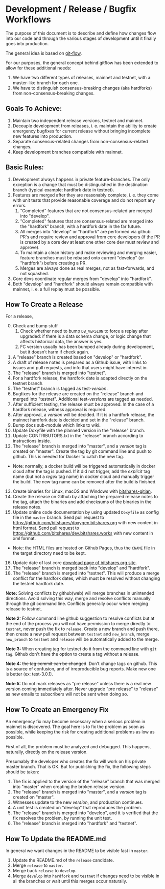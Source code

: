 # Development / Release / Bugfix Workflows

The purpose of this document is to describe and define how changes flow into our
code and through the various stages of development until it finally goes into
production.

The general idea is based on [git-flow](https://datasift.github.io/gitflow/IntroducingGitFlow.html).

For our purposes, the general concept behind gitflow has been extended to allow
for these additional needs:

1. We have two different types of releases, mainnet and testnet, with a master-like branch for each one.
2. We have to distinguish consensus-breaking changes (aka hardforks) from
   non-consensus-breaking changes.

## Goals To Achieve:

1. Maintain two independent release versions, testnet and mainnet.
2. Decouple development from releases, i. e. maintain the ability to create
   emergency bugfixes for current release without bringing incomplete new
   features into production.
3. Separate consensus-related changes from non-consensus-related changes.
4. Keep development branches compatible with mainnet.

## Basic Rules:

1. Development always happens in private feature-branches. The only exception is
   a change that must be distinguished in the destination branch (typical
   example: hardfork date in testnet).
2. Features are merged after they are reasonably complete, i. e. they come with
   unit tests that provide reasonable coverage and do not report any errors.
    1. "Completed" features that are not consensus-related are merged into
       "develop".
    2. "Completed" features that are consensus-related are merged into the
       "hardfork" branch, with a hardfork date in the far future.
    3. All merges into "develop" or "hardfork" are performed via github PR's and
       require review and approval from core developers (if the PR is created
       by a core dev at least one other core dev must review and approve).
    4. To maintain a clean history and make reviewing and merging easier,
       feature branches must be rebased onto current "develop" (or "hardfork")
       before creating a PR.
    5. Merges are always done as real merges, not as fast-forwards, and not
       squashed.
3. Core devs coordinate regular merges from "develop" into "hardfork".
4. Both "develop" and "hardfork" should always remain compatible with mainnet,
   i. e. a full replay must be possible.


## How To Create a Release

For a release,

0. Check and bump stuff
   1. Check whether need to bump `DB_VERSION` to force a replay after upgraded:
   if there is a data schema change, or logic change that affects historical
   data, the answer is yes.
   2. FC version usually has been bumped already during development, but it
   doesn't harm if check again.
1. A "release" branch is created based on "develop" or "hardfork".
2. A draft of release notes is prepared as a Github issue, with links to issues
   and pull requests, and info that users might have interest in.
3. The "release" branch is merged into "testnet".
4. For a hardfork release, the hardfork date is adapted directly on the
   testnet branch.
5. The "testnet" branch is tagged as test-<i>version</i>.
6. Bugfixes for the release are created on the "release" branch and merged into
   "testnet". Additional test-<i>version</i>s are tagged as needed.
7. After sufficient testing, the release must be approved. In the case of a
   hardfork release, witness approval is required.
8. After approval, a *version* will be decided. If it is a hardfork release,
   the mainnet hardfork date is decided and set in the "release" branch.
9. Bump docs sub-module which links to wiki.
10. Update Doxyfile with the planned version in the "release" branch.
11. Update CONTRIBUTORS.txt in the "release" branch according to instructions
    inside.
12. The "release" branch is merged into "master", and a *version* tag is created
    on "master". Create the tag by git command line and push to github.
    This is needed for Docker to catch the new tag.
  * Note: normally, a docker build will be triggered automatically in docker
    cloud after the tag is pushed. If it did not trigger, add the *explicit* tag
    name (but not a *regex* tag name) in docker cloud and manually trigger the
    build. The new tag name can be removed after the build is finished.
13. Create binaries for Linux, macOS and Windows with
    [bitshares-gitian](https://github.com/bitshares/bitshares-gitian).
14. Create the release on Github by attaching the prepared release notes to the
    tag, attach the binaries and add checksums of the binaries in the release
    notes.
15. Update online code documentation by using updated `Doxyfile` as config file
    in the `master` branch.
    Send pull request to https://github.com/bitshares/doxygen.bitshares.org with
    new content in html format.
    Send pull request to https://github.com/bitshares/dev.bitshares.works with
    new content in xml format.
  * Note: the HTML files are hosted on Github Pages, thus the `CNAME` file in
    the target directory need to be kept.
16. Update date of last core [download page of bitshares.org site](
    https://github.com/bitshares/bitshares.org/blob/master/download.php).
17. The "release" branch is merged back into "develop" and "hardfork".
18. The "release" branch is merged into "testnet". This will produce a merge
    conflict for the hardfork dates, which must be resolved without changing the
    testnet hardfork date.

**Note:** Solving conflicts by github(web) will merge branches in unintended
directions. Avoid solving this way, merge and resolve conflicts manually through
the git command line. Conflicts generally occur when merging release to testnet.

**Note 2:** Follow command line github suggestion to resolve conflicts but at the
end of the process you will not have permission to merge directly to `testnet`,
never push the fix to `release`. Create a new branch and push there, then create
a new pull request between `testnet` and `new_branch`, merge `new_branch` to
`testnet` and `release` will be automatically added to the merge.

**Note 3:** When creating tag for testnet do it from the command line with
`git tag`. Github don't have the option to create a tag without a release.

**Note 4:** <strike>the tag commit can be changed</strike>.
Don't change tags on github. This is a source of confusion, and of
irreproducible bug reports. Make new one is better (ex: test-3.0.1).

**Note 5:** Do not mark releases as "pre release" unless there is a real new
version coming immediately after.
Never upgrade "pre release" to "release" as new emails to subscribers will not
be sent when doing so.


## How To Create an Emergency Fix

An emergency fix may become necessary when a serious problem in mainnet is
discovered. The goal here is to fix the problem as soon as possible, while
keeping the risk for creating additional problems as low as possible.

First of all, the problem must be analyzed and debugged. This happens,
naturally, directly on the release version.

Presumably the developer who creates the fix will work on his private master
branch. That is OK. But for publishing the fix, the following steps should be
taken:

1. The fix is applied to the version of the "release" branch that was merged
   into "master" when creating the broken release version.
2. The "release" branch is merged into "master", and a *version* tag is created
   on "master".
3. Witnesses update to the new *version*, and production continues.
4. A unit test is created on "develop" that reproduces the problem.
5. The "release" branch is merged into "develop", and it is verified that the
   fix resolves the problem, by running the unit test.
6. The "release" branch is merged into "hardfork" and "testnet".

## How To Update the README.md

In general we want changes in the README to be visible fast in `master`.

1. Update the README.md of the `release` candidate.
2. Merge `release` to `master`.
3. Merge back `release` to `develop`.
4. Merge `develop` into `hardfork` and `testnet` if changes need to be visible
   in all the branches or wait until this merges occur naturally.
